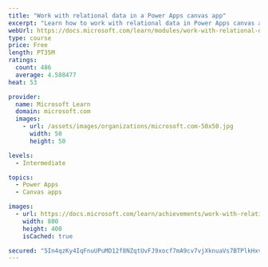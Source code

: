 ```yaml
---
title: "Work with relational data in a Power Apps canvas app"
excerpt: "Learn how to work with relational data in Power Apps canvas apps."
webUrl: https://docs.microsoft.com/learn/modules/work-with-relational-data-powerapps-canvas-app/
type: course
price: Free
length: PT35M
ratings:
  count: 486
  average: 4.588477
heat: 53

provider:
  name: Microsoft Learn
  domain: microsoft.com
  images:
    - url: /assets/images/organizations/microsoft.com-50x50.jpg
      width: 50
      height: 50

levels:
  - Intermediate

topics:
  - Power Apps
  - Canvas apps

images:
  - url: https://docs.microsoft.com/learn/achievements/work-with-relational-data-social.png
    width: 800
    height: 400
    isCached: true

secured: "5In4qzKy4IqFnuUPuMD12f8NZqtUvFJ9xocf7mA9cv7vjXknuaVs7BTPlkHxvkjaNzXJji/ui/eDxa96SpMzYPVz0orYtiCfVu1er/v/JEpHUeJYq3OpcD+QwemtC9i1KnoMKRGA9NGSf0XXsERcyU1/dQsKSkVQkEaXvGc1mPp4rKKECrTz/aUXynqDn4lq1886TQ4TN8PssUImWaxNcsBI6PegKiHuWTIjzrXc+EhaQvYZ2kj5zI1Ai+HDCKYX4W72RxgIw228XGIfLZ0kDI+Zt+N8q3SJ4r9sR811jnt4WtBt79rtXG+oRZvPhMdRHLeEftjb9eXH1bKHPVsAgST6oh3OoSq9TcB4TucufLUS+Fc3VqT1a8OOEQvzsmVoCpVBmhkzc4JGfRCJH+v+Ph7cTgi9nPjUIJaw0Y7XGpQ=;++SCLqLHDA1cAyOWgqURMg=="
---
```


